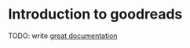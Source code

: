# Introduction to goodreads

TODO: write [great documentation](http://jacobian.org/writing/what-to-write/)

